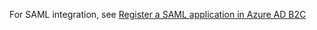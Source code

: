 For SAML integration, see [Register a SAML application in Azure AD B2C](https://docs.microsoft.com/en-us/azure/active-directory-b2c/connect-with-saml-service-providers)
